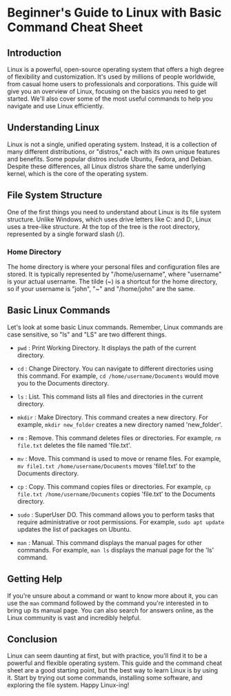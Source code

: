 # Beginner's Guide to Linux with Basic Command Cheat Sheet

## Introduction

Linux is a powerful, open-source operating system that offers a high degree of flexibility and customization. It's used by millions of people worldwide, from casual home users to professionals and corporations. This guide will give you an overview of Linux, focusing on the basics you need to get started. We'll also cover some of the most useful commands to help you navigate and use Linux efficiently.

## Understanding Linux

Linux is not a single, unified operating system. Instead, it is a collection of many different distributions, or "distros," each with its own unique features and benefits. Some popular distros include Ubuntu, Fedora, and Debian. Despite these differences, all Linux distros share the same underlying kernel, which is the core of the operating system.

## File System Structure

One of the first things you need to understand about Linux is its file system structure. Unlike Windows, which uses drive letters like C: and D:, Linux uses a tree-like structure. At the top of the tree is the root directory, represented by a single forward slash (/).

### Home Directory

The home directory is where your personal files and configuration files are stored. It is typically represented by "/home/username", where "username" is your actual username. The tilde (~) is a shortcut for the home directory, so if your username is "john", "~" and "/home/john" are the same.

## Basic Linux Commands

Let's look at some basic Linux commands. Remember, Linux commands are case sensitive, so "ls" and "LS" are two different things.

- `pwd` : Print Working Directory. It displays the path of the current directory.

- `cd` : Change Directory. You can navigate to different directories using this command. For example, `cd /home/username/Documents` would move you to the Documents directory. 

- `ls` : List. This command lists all files and directories in the current directory.

- `mkdir` : Make Directory. This command creates a new directory. For example, `mkdir new_folder` creates a new directory named 'new_folder'.

- `rm` : Remove. This command deletes files or directories. For example, `rm file.txt` deletes the file named 'file.txt'.

- `mv` : Move. This command is used to move or rename files. For example, `mv file1.txt /home/username/Documents` moves 'file1.txt' to the Documents directory.

- `cp` : Copy. This command copies files or directories. For example, `cp file.txt /home/username/Documents` copies 'file.txt' to the Documents directory.

- `sudo` : SuperUser DO. This command allows you to perform tasks that require administrative or root permissions. For example, `sudo apt update` updates the list of packages on Ubuntu.

- `man` : Manual. This command displays the manual pages for other commands. For example, `man ls` displays the manual page for the 'ls' command.

## Getting Help

If you're unsure about a command or want to know more about it, you can use the `man` command followed by the command you're interested in to bring up its manual page. You can also search for answers online, as the Linux community is vast and incredibly helpful.

## Conclusion

Linux can seem daunting at first, but with practice, you'll find it to be a powerful and flexible operating system. This guide and the command cheat sheet are a good starting point, but the best way to learn Linux is by using it. Start by trying out some commands, installing some software, and exploring the file system. Happy Linux-ing!

